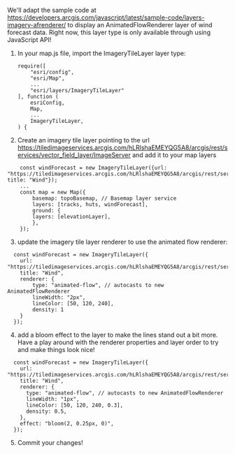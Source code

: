 We'll adapt the sample code at https://developers.arcgis.com/javascript/latest/sample-code/layers-imagery-afrenderer/ to display an AnimatedFlowRenderer layer of wind forecast data. Right now, this layer type is only available through using JavaScript API!

1. In your map.js file, import the ImageryTileLayer layer type:

   ```
   require([
       "esri/config",
       "esri/Map",
       ...
       "esri/layers/ImageryTileLayer"
   ], function (
       esriConfig,
       Map,
       ...
       ImageryTileLayer,
   ) {
   ```

2. Create an imagery tile layer pointing to the url https://tiledimageservices.arcgis.com/hLRlshaEMEYQG5A8/arcgis/rest/services/vector_field_layer/ImageServer and add it to your map layers

```
    const windForecast = new ImageryTileLayer({url: "https://tiledimageservices.arcgis.com/hLRlshaEMEYQG5A8/arcgis/rest/services/vector_field_layer/ImageServer", title: "Wind"});
    ...
    const map = new Map({
        basemap: topoBasemap, // Basemap layer service
        layers: [tracks, huts, windForecast],
        ground: {
        layers: [elevationLayer],
        },
    });

```

3. update the imagery tile layer renderer to use the animated flow renderer:

```
  const windForecast = new ImageryTileLayer({
    url: "https://tiledimageservices.arcgis.com/hLRlshaEMEYQG5A8/arcgis/rest/services/vector_field_layer/ImageServer",
    title: "Wind",
    renderer: {
        type: "animated-flow", // autocasts to new AnimatedFlowRenderer
        lineWidth: "2px",
        lineColor: [50, 120, 240],
        density: 1
    }
  });

```

4. add a bloom effect to the layer to make the lines stand out a bit more. Have a play around with the renderer properties and layer order to try and make things look nice!

```
  const windForecast = new ImageryTileLayer({
    url: "https://tiledimageservices.arcgis.com/hLRlshaEMEYQG5A8/arcgis/rest/services/vector_field_layer/ImageServer",
    title: "Wind",
    renderer: {
      type: "animated-flow", // autocasts to new AnimatedFlowRenderer
      lineWidth: "1px",
      lineColor: [50, 120, 240, 0.3],
      density: 0.5,
    },
    effect: "bloom(2, 0.25px, 0)",
  });

```
5. Commit your changes!
